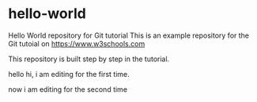 # hello-world
Hello World repository for Git tutorial
This is an example repository for the Git tutoial on https://www.w3schools.com

This repository is built step by step in the tutorial.

hello hi, i am editing for the first time.

now i am editing for the second time
